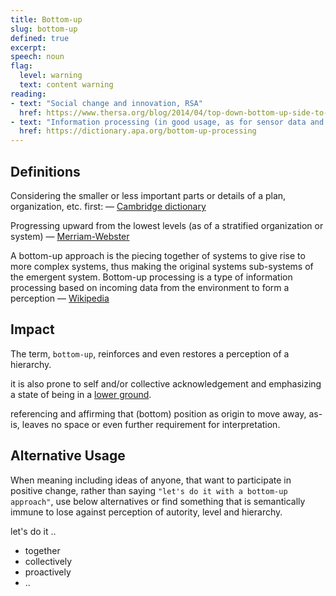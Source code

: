 ```yaml
---
title: Bottom-up
slug: bottom-up
defined: true
excerpt: 
speech: noun
flag:
  level: warning
  text: content warning
reading:
- text: "Social change and innovation, RSA"
  href: https://www.thersa.org/blog/2014/04/top-down-bottom-up-side-to-side-inside-out-4-types-of-social-change-and-why-we-need-them-all
- text: "Information processing (in good usage, as for sensor data and its flow in our bodies), American Psychology Association"
  href: https://dictionary.apa.org/bottom-up-processing
---
```



## Definitions 
Considering the smaller or less important parts or details of a plan, organization, etc. first: 
— [Cambridge dictionary](https://dictionary.cambridge.org/us/dictionary/english/bottom-up)

Progressing upward from the lowest levels (as of a stratified organization or system)
— [Merriam-Webster](https://www.merriam-webster.com/dictionary/bottom-up)

A bottom-up approach is the piecing together of systems to give rise to more complex systems, thus making the original systems sub-systems of the emergent system. Bottom-up processing is a type of information processing based on incoming data from the environment to form a perception
— [Wikipedia](https://en.wikipedia.org/wiki/Top-down_and_bottom-up_design)




## Impact

The term, `bottom-up`, reinforces and even restores a perception of a hierarchy. 

it is also prone to self and/or collective acknowledgement and emphasizing a state of being in a
[lower ground](https://www.youtube.com/watch?v=5orH1D8mwl0). 

referencing and affirming that (bottom) position as origin to move away, as-is, leaves no space or even further requirement for interpretation. 

## Alternative Usage

When meaning including ideas of anyone, that want to participate in positive change, rather than saying `"let's do it with a bottom-up approach"`, use below alternatives or find something that is semantically immune to lose against perception of autority, level and hierarchy.

let's do it .. 
- together
- collectively 
- proactively
- ..